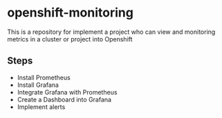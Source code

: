 # openshift-monitoring

This is a repository for implement a project who can view and monitoring metrics in a cluster or project into Openshift


## Steps
* Install Prometheus
* Install Grafana
* Integrate Grafana with Prometheus
* Create a Dashboard into Grafana
* Implement alerts 
